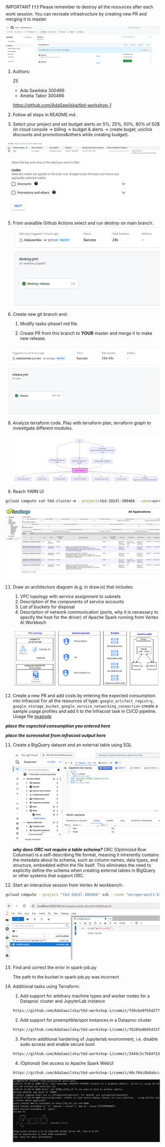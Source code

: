 IMPORTANT ❗ ❗ ❗ Please remember to destroy all the resources after each work session. You can recreate infrastructure by creating new PR and merging it to master.
  
![img.png](doc/figures/destroy.png)

1. Authors:

   Z5
   * Ada Sawilska 300466
   * Amelia Tabor 300466

   https://github.com/AdaSawilska/tbd-workshop-1
   
3. Follow all steps in README.md.

4. Select your project and set budget alerts on 5%, 25%, 50%, 80% of 50$ (in cloud console -> billing -> budget & alerts -> create buget; unclick discounts and promotions&others while creating budget).

 ![img.png](figures/discounts.png)

  ![img.png](doc/figures/discounts.png)

5. From avaialble Github Actions select and run destroy on main branch.
  ![img.png](figures/destroy.png)
   
   
7. Create new git branch and:
    1. Modify tasks-phase1.md file.
    
    2. Create PR from this branch to **YOUR** master and merge it to make new release. 
    
  ![img.png](figures/release_github_action.png)

8. Analyze terraform code. Play with terraform plan, terraform graph to investigate different modules.

    ![img.png](figures/terraform.png)

   
   
10. Reach YARN UI
   ```bash
   gcloud compute ssh tbd-cluster-m --project=tbd-2024l-300466 --zone=europe-west1-d --tunnel-through-iap -- -L 8088:localhost:8088
   ```
   ![img.png](figures/hadoop.png)
   
11. Draw an architecture diagram (e.g. in draw.io) that includes:
    1. VPC topology with service assignment to subnets
    2. Description of the components of service accounts
    3. List of buckets for disposal
    4. Description of network communication (ports, why it is necessary to specify the host for the driver) of Apache Spark running from Vertex AI Workbech
  
     ![img.png](figures/diagram.png)

12. Create a new PR and add costs by entering the expected consumption into Infracost
For all the resources of type: `google_artifact_registry`, `google_storage_bucket`, `google_service_networking_connection`
create a sample usage profiles and add it to the Infracost task in CI/CD pipeline. Usage file [example](https://github.com/infracost/infracost/blob/master/infracost-usage-example.yml) 

   ***place the expected consumption you entered here***

   ***place the screenshot from infracost output here***

11. Create a BigQuery dataset and an external table using SQL
    
    ![img.png](figures/bigquery.png)
   
    ***why does ORC not require a table schema?***
    ORC (Optimized Row Columnar) is a self-describing file format, meaning it inherently contains the metadata about its schema, such as column names, data types, and structure, embedded within the file itself. This eliminates the need to explicitly define the schema when creating external tables in BigQuery or other systems that support ORC.

  
13. Start an interactive session from Vertex AI workbench:
  ```bash
  gcloud compute --project "tbd-2024l-300466" ssh --zone "europe-west1-b" "tbd-2024l-300466-notebook" -- -L 8080:localhost:8080
  ```


  ![img.png](figures/notebook.png)
   
15. Find and correct the error in spark-job.py

    The path to the bucket in spark-job.py was incorrect

16. Additional tasks using Terraform:

    1. Add support for arbitrary machine types and worker nodes for a Dataproc cluster and JupyterLab instance

    ```bash
    https://github.com/AdaSawilska/tbd-workshop-1/commit/f50cbe9fb5d277e0c47892256a638dd89f5078f3
    ```
    
    2. Add support for preemptible/spot instances in a Dataproc cluster

    ```bash
    https://github.com/AdaSawilska/tbd-workshop-1/commit/76205e8b95433f9876cc2577c25c3e2234aa072d
    ```
    
    3. Perform additional hardening of Jupyterlab environment, i.e. disable sudo access and enable secure boot

    ```bash
    https://github.com/AdaSawilska/tbd-workshop-1/commit/2449c5c7b84f2ddc88512fecadea8c447cc25956
    ```

    4. (Optional) Get access to Apache Spark WebUI

    ```bash
    https://github.com/AdaSawilska/tbd-workshop-1/commit/40cf04c8b8abcccafc1fee1fb425ad0b646c78e3
    ```

     ![img.png](figures/spark.png)
